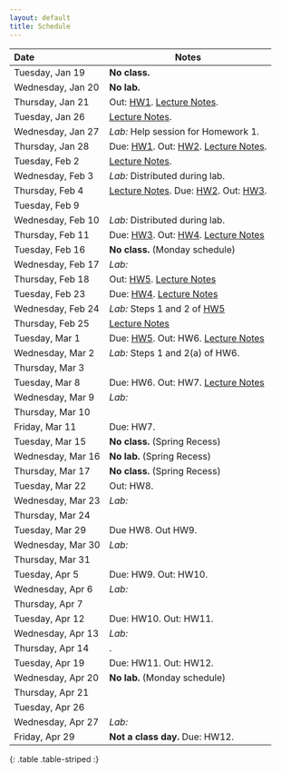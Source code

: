 ```yaml
---
layout: default
title: Schedule
---
```


| Date              | Notes                                                                                           |
|:------------------|-------------------------------------------------------------------------------------------------|
| Tuesday, Jan 19   | **No class.**                                                                                   |
| Wednesday, Jan 20 | **No lab.**                                                                                     |
| Thursday, Jan 21  | Out: [HW1]. [Lecture Notes](../reading/lecture1.pdf).                                           |
| Tuesday, Jan 26   | [Lecture Notes](../reading/lecture2.pdf).                                                       |
| Wednesday, Jan 27 | *Lab:* Help session for Homework 1.                                                             |
| Thursday, Jan 28  | Due: [HW1]. Out: [HW2]. [Lecture Notes](../reading/lecture3.pdf).                               |
| Tuesday, Feb 2    | [Lecture Notes](../reading/lecture4.pdf).                                                       |
| Wednesday, Feb 3  | *Lab:* Distributed during lab.                                                                  |
| Thursday, Feb 4   | [Lecture Notes](../reading/lecture5.pdf). Due: [HW2]. Out: [HW3].                               |
| Tuesday, Feb 9    |                                                                                                 |
| Wednesday, Feb 10 | *Lab:* Distributed during lab.                                                                  |
| Thursday, Feb 11  | Due: [HW3]. Out: [HW4]. [Lecture Notes](../reading/gc.pdf)                                      |
| Tuesday, Feb 16   |  **No class.** (Monday schedule)                                                                |
| Wednesday, Feb 17 | *Lab:*                                                                                          |
| Thursday, Feb 18  | Out: [HW5]. [Lecture Notes](../reading/lecture8.pdf)                                            |
| Tuesday, Feb 23   | Due: [HW4]. [Lecture Notes](../reading/lecture9.pdf)                                            |
| Wednesday, Feb 24 | *Lab:*  Steps 1 and 2 of [HW5]                                                                  |
| Thursday, Feb 25  | [Lecture Notes](../reading/lecture10.pdf)                                                       |
| Tuesday, Mar 1    | Due: [HW5]. Out: HW6. [Lecture Notes](../reading/lecture11.pdf)                                 |
| Wednesday, Mar 2  | *Lab:* Steps 1 and 2(a) of HW6.                                                                 |
| Thursday, Mar 3   |                                                                                                 |
| Tuesday, Mar 8    | Due: HW6. Out: HW7. [Lecture Notes](../reading/lecture13.pdf)                                   |
| Wednesday, Mar 9  | *Lab:*                                                                                          |
| Thursday, Mar 10  |                                                                                                 |
| Friday, Mar 11    | Due: HW7.                                                                                       |
| Tuesday, Mar 15   | **No class.** (Spring Recess)                                                                   |
| Wednesday, Mar 16 | **No lab.** (Spring Recess)                                                                     |
| Thursday, Mar 17  | **No class.** (Spring Recess)                                                                   |
| Tuesday, Mar 22   | Out: HW8.                                                                                       |
| Wednesday, Mar 23 | *Lab:*                                                                                          |
| Thursday, Mar 24  |                                                                                                 |
| Tuesday, Mar 29   | Due HW8. Out HW9.                                                                               |
| Wednesday, Mar 30 | *Lab:*                                                                                          |
| Thursday, Mar 31  |                                                                                                 |
| Tuesday, Apr 5    | Due: HW9. Out: HW10.                                                                            |
| Wednesday, Apr 6  | *Lab:*                                                                                          |
| Thursday, Apr 7   |                                                                                                 |
| Tuesday, Apr 12   | Due: HW10. Out: HW11.                                                                           |
| Wednesday, Apr 13 | *Lab:*                                                                                          |
| Thursday, Apr 14  | .                                                                                               |
| Tuesday, Apr 19   | Due: HW11. Out: HW12.                                                                           |
| Wednesday, Apr 20 | **No lab.** (Monday schedule)                                                                   |
| Thursday, Apr 21  |                                                                                                 |
| Tuesday, Apr 26   |                                                                                                 |
| Wednesday, Apr 27 | *Lab:*                                                                                          |
| Friday, Apr 29    | **Not a class day.** Due: HW12.                                                                 |
{: .table .table-striped :}

[HW1]: ../hw/hw1.pdf
[HW2]: ../hw/hw2.pdf
[HW3]: ../hw/hw3.pdf
[HW4]: ../hw/hw4.pdf
[HW5]: ../hw/hw5.pdf